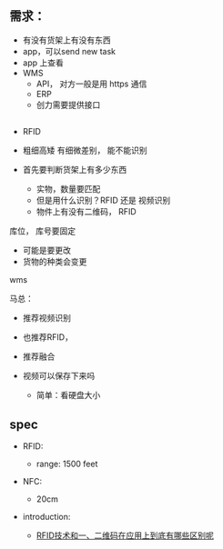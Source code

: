 ## 需求：
* 有没有货架上有没有东西
* app，可以send new task
* app 上查看
* WMS
  * API， 对方一般是用 https 通信
  * ERP
  * 创力需要提供接口

## 
* RFID

* 粗细高矮 有细微差别， 能不能识别

* 首先要判断货架上有多少东西
  * 实物，数量要匹配
  * 但是用什么识别？RFID 还是 视频识别
  * 物件上有没有二维码， RFID

库位， 库号要固定
* 可能是要更改
* 货物的种类会变更


wms

马总：
* 推荐视频识别
* 也推荐RFID，
* 推荐融合

* 视频可以保存下来吗
  * 简单：看硬盘大小

  
## spec
* RFID:
  * range: 1500 feet
* NFC:
  * 20cm

* introduction:
  * [RFID技术和一、二维码在应用上到底有哪些区别呢](https://zhuanlan.zhihu.com/p/142878520)